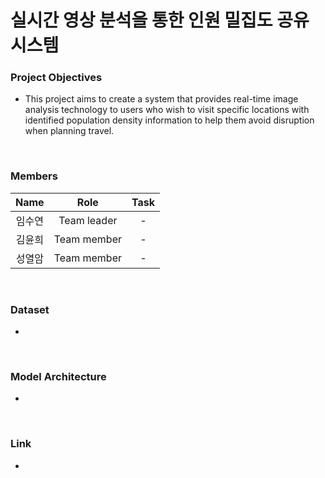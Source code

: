# 실시간 영상 분석을 통한 인원 밀집도 공유 시스템
### Project Objectives

- This project aims to create a system that provides real-time image analysis technology to users who wish to visit specific locations with identified population density information to help them avoid disruption when planning travel.

<br/>

### Members

| Name | Role | Task |
| :---: | :---: | :---: |
| 임수연 | Team leader |-                                |
| 김윤희 | Team member |-                                |
| 성열암 | Team member |-                                |

<br/>

### **Dataset**

- 
    
<br/>

### Model Architecture
- 

<br/>

### Link
- 
